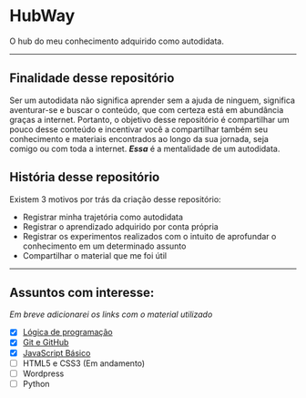 # HubWay
O hub do meu conhecimento adquirido como autodidata.

---

## Finalidade desse repositório

Ser um autodidata não significa aprender sem a ajuda de ninguem, significa aventurar-se e buscar o conteúdo, que com certeza está em abundância graças a internet. Portanto, o objetivo desse repositório é compartilhar um pouco desse conteúdo e incentivar você a compartilhar também seu conhecimento e materiais encontrados ao longo da sua jornada, seja comigo ou com toda a internet. *__Essa__* é a mentalidade de um autodidata.

## História desse repositório

Existem 3 motivos por trás da criação desse repositório:
* Registrar minha trajetória como autodidata
* Registrar o aprendizado adquirido por conta própria
* Registrar os experimentos realizados com o intuito de aprofundar o conhecimento em um determinado assunto
* Compartilhar o material que me foi útil

---

## Assuntos com interesse:
*Em breve adicionarei os links com o material utilizado*
- [x] [Lógica de programação](Lógica%20de%20Programação/Material-logica-de-programacao.md)
- [x] [Git e GitHub](Git%20e%20GitHub/Material-git-github.md)
- [x] [JavaScript Básico](JavaScript/Material/Material-JavaScript-Basico.md)
- [ ] HTML5 e CSS3 (Em andamento)
- [ ] Wordpress
- [ ] Python
